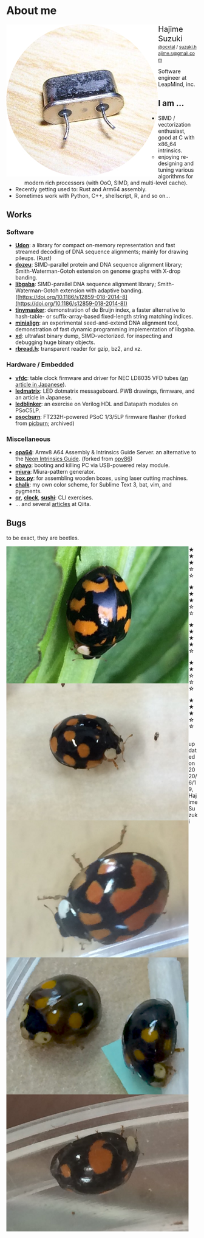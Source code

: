 # About me

<img src = "./pic/ocxtal.400.jpg" align = "left">

<big><big>Hajime Suzuki</big></big>	<small>[@ocxtal](https://twitter.com/ocxtal) / suzuki.hajime.s@gmail.com</small>

Software engineer at LeapMind, inc.

## I am ...

* SIMD / vectorization enthusiast, good at C with x86\_64 intrinsics.
  * enjoying re-designing and tuning various algorithms for modern rich processors (with OoO, SIMD, and multi-level cache).
* Recently getting used to: Rust and Arm64 assembly.
* Sometimes work with Python, C++, shellscript, R, and so on...

## Works

### Software

* **[Udon](https://github.com/ocxtal/udon)**: a library for compact on-memory representation and fast streamed decoding of DNA sequence alignments; mainly for drawing pileups. (Rust)
* **[dozeu](https://github.com/ocxtal/dozeu)**: SIMD-parallel protein and DNA sequence alignment library; Smith-Waterman-Gotoh extension on genome graphs with X-drop banding.
* **[libgaba](https://github.com/ocxtal/libgaba)**: SIMD-parallel DNA sequence alignment library; Smith-Waterman-Gotoh extension with adaptive banding. ([https://doi.org/10.1186/s12859-018-2014-8](https://doi.org/10.1186/s12859-018-2014-8))
* **[tinymasker](https://github.com/ocxtal/tinymasker)**: demonstration of de Bruijn index, a faster alternative to hash-table- or suffix-array-based fixed-length string matching indices.
* **[minialign](https://github.com/ocxtal/minialign)**: an experimental seed-and-extend DNA alignment tool, demonstration of fast dynamic programming implementation of libgaba.
* **[xd](https://github.com/ocxtal/xd)**: ultrafast binary dump, SIMD-vectorized. for inspecting and debugging huge binary objects.
* **[rbread.h](https://github.com/ocxtal/rbread)**: transparent reader for gzip, bz2, and xz.

### Hardware / Embedded

* **[vfdc](https://github.com/ocxtal/vfdc)**: table clock firmware and driver for NEC LD8035 VFD tubes ([an article in Japanese](https://qiita.com/ocxtal/items/3816ec1c6df2d1c86bde)).
* **[ledmatrix](https://bitbucket.org/suzukihajime/ledmatrix)**: LED dotmatrix messageboard. PWB drawings, firmware, and an article in Japanese.
* **[ledblinker](https://github.com/ocxtal/ledblinker)**: an exercise on Verilog HDL and Datapath modules on PSoC5LP.
* **[psocburn](https://bitbucket.org/suzukihajime/psocburn)**: FT232H-powered PSoC 1/3/5LP firmware flasher (forked from [picburn](http://arms22.blog91.fc2.com/blog-entry-151.html); archived)

### Miscellaneous

* **[opa64](https://github.com/ocxtal/opa64)**: Armv8 A64 Assembly & Intrinsics Guide Server. an alternative to the [Neon Intrinsics Guide](https://developer.arm.com/architectures/instruction-sets/simd-isas/neon/intrinsics). (forked from [opv86](https://github.com/hikalium/opv86))
* **[ohayo](https://github.com/ocxtal/ohayo)**: booting and killing PC via USB-powered relay module.
* **[miura](https://github.com/ocxtal/miura)**: Miura-pattern generator.
* **[box.py](https://github.com/ocxtal/box.py)**: for assembling wooden boxes, using laser cutting machines.
* **[chalk](https://github.com/ocxtal/chalk)**: my own color scheme, for Sublime Text 3, bat, vim, and pygments.
* **[qr](https://github.com/ocxtal/qr)**, **[clock](https://github.com/ocxtal/clock)**, **[sushi](https://github.com/ocxtal/sushi)**: CLI exercises.
* ... and several [articles](https://qiita.com/ocxtal) at Qiita.

## Bugs

to be exact, they are beetles.

<img src = "./pic/haxy.5.png" align = "left" width = 480>

★★★☆☆

<img src = "./pic/haxy.2.png" align = "left" width = 480>

★★★☆☆

<img src = "./pic/haxy.1.png" align = "left" width = 480>

★★★★☆

<img src = "./pic/haxy.4.png" align = "left" width = 480>

★★☆☆☆

<img src = "./pic/haxy.3.png" align = "left" width = 480>

★★★☆☆

##  

updated on 2020/6/19, Hajime Suzuki